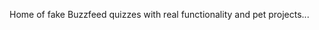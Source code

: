 <!DOCTYPE HTML> 

<title> Welcome to my HTML projects! </title>

<p> Home of fake Buzzfeed quizzes with real functionality and pet projects... </p>
